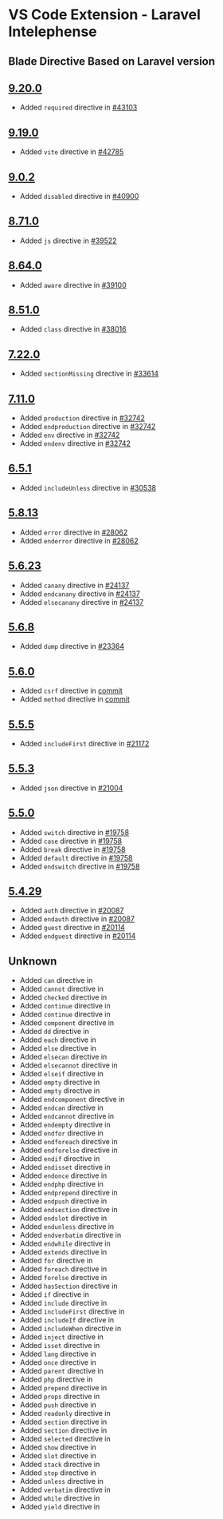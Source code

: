 # VS Code Extension - Laravel Intelephense

## Blade Directive Based on Laravel version

## [9.20.0](https://github.com/laravel/framework/releases/tag/v9.20.0)

-   Added `required` directive in [#43103](https://github.com/laravel/framework/pull/43103)

## [9.19.0](https://github.com/laravel/framework/releases/tag/v9.19.0)

-   Added `vite` directive in [#42785](https://github.com/laravel/framework/pull/42785)

## [9.0.2](https://github.com/laravel/framework/releases/tag/v9.0.2)

-   Added `disabled` directive in [#40900](https://github.com/laravel/framework/pull/40900)

## [8.71.0](https://github.com/laravel/framework/releases/tag/v8.71.0)

-   Added `js` directive in [#39522](https://github.com/laravel/framework/pull/39522)

## [8.64.0](https://github.com/laravel/framework/releases/tag/v8.64.0)

-   Added `aware` directive in [#39100](https://github.com/laravel/framework/pull/39100)

## [8.51.0](https://github.com/laravel/framework/releases/tag/v8.51.0)

-   Added `class` directive in [#38016](https://github.com/laravel/framework/pull/38016)

## [7.22.0](https://github.com/laravel/framework/releases/tag/v7.22.0)

-   Added `sectionMissing` directive in [#33614](https://github.com/laravel/framework/pull/33614)

## [7.11.0](https://github.com/laravel/framework/releases/tag/v7.11.0)

-   Added `production` directive in [#32742](https://github.com/laravel/framework/pull/32742)
-   Added `endproduction` directive in [#32742](https://github.com/laravel/framework/pull/32742)
-   Added `env` directive in [#32742](https://github.com/laravel/framework/pull/32742)
-   Added `endenv` directive in [#32742](https://github.com/laravel/framework/pull/32742)

## [6.5.1](https://github.com/laravel/framework/releases/tag/v6.5.1)

-   Added `includeUnless` directive in [#30538](https://github.com/laravel/framework/pull/30538)

## [5.8.13](https://github.com/laravel/framework/releases/tag/v5.8.13)

-   Added `error` directive in [#28062](https://github.com/laravel/framework/pull/28062)
-   Added `enderror` directive in [#28062](https://github.com/laravel/framework/pull/28062)

## [5.6.23](https://github.com/laravel/framework/releases/tag/v5.6.23)

-   Added `canany` directive in [#24137](https://github.com/laravel/framework/pull/24137)
-   Added `endcanany` directive in [#24137](https://github.com/laravel/framework/pull/24137)
-   Added `elsecanany` directive in [#24137](https://github.com/laravel/framework/pull/24137)

## [5.6.8](https://github.com/laravel/framework/releases/tag/v5.6.8)

-   Added `dump` directive in [#23364](https://github.com/laravel/framework/pull/23364)

## [5.6.0](https://github.com/laravel/framework/releases/tag/v5.6.0)

-   Added `csrf` directive in [commit](https://github.com/laravel/framework/commit/5f1984421af096ef21b7d2011949a233849d4ee3)
-   Added `method` directive in [commit](https://github.com/laravel/framework/commit/5f1984421af096ef21b7d2011949a233849d4ee3)

## [5.5.5](https://github.com/laravel/framework/releases/tag/v5.5.5)

-   Added `includeFirst` directive in [#21172](https://github.com/laravel/framework/pull/21172)

## [5.5.3](https://github.com/laravel/framework/releases/tag/v5.5.3)

-   Added `json` directive in [#21004](https://github.com/laravel/framework/pull/21004)

## [5.5.0](https://github.com/laravel/framework/releases/tag/v5.5.0)

-   Added `switch` directive in [#19758](https://github.com/laravel/framework/pull/19758)
-   Added `case` directive in [#19758](https://github.com/laravel/framework/pull/19758)
-   Added `break` directive in [#19758](https://github.com/laravel/framework/pull/19758)
-   Added `default` directive in [#19758](https://github.com/laravel/framework/pull/19758)
-   Added `endswitch` directive in [#19758](https://github.com/laravel/framework/pull/19758)

## [5.4.29](https://github.com/laravel/framework/releases/tag/v5.4.29)

-   Added `auth` directive in [#20087](https://github.com/laravel/framework/pull/20087)
-   Added `endauth` directive in [#20087](https://github.com/laravel/framework/pull/20087)
-   Added `guest` directive in [#20114](https://github.com/laravel/framework/pull/20114)
-   Added `endguest` directive in [#20114](https://github.com/laravel/framework/pull/20114)

## Unknown

-   Added `can` directive in
-   Added `cannot` directive in
-   Added `checked` directive in
-   Added `continue` directive in
-   Added `continue` directive in
-   Added `component` directive in
-   Added `dd` directive in
-   Added `each` directive in
-   Added `else` directive in
-   Added `elsecan` directive in
-   Added `elsecannot` directive in
-   Added `elseif` directive in
-   Added `empty` directive in
-   Added `empty` directive in
-   Added `endcomponent` directive in
-   Added `endcan` directive in
-   Added `endcannot` directive in
-   Added `endempty` directive in
-   Added `endfor` directive in
-   Added `endforeach` directive in
-   Added `endforelse` directive in
-   Added `endif` directive in
-   Added `endisset` directive in
-   Added `endonce` directive in
-   Added `endphp` directive in
-   Added `endprepend` directive in
-   Added `endpush` directive in
-   Added `endsection` directive in
-   Added `endslot` directive in
-   Added `endunless` directive in
-   Added `endverbatim` directive in
-   Added `endwhile` directive in
-   Added `extends` directive in
-   Added `for` directive in
-   Added `foreach` directive in
-   Added `forelse` directive in
-   Added `hasSection` directive in
-   Added `if` directive in
-   Added `include` directive in
-   Added `includeFirst` directive in
-   Added `includeIf` directive in
-   Added `includeWhen` directive in
-   Added `inject` directive in
-   Added `isset` directive in
-   Added `lang` directive in
-   Added `once` directive in
-   Added `parent` directive in
-   Added `php` directive in
-   Added `prepend` directive in
-   Added `props` directive in
-   Added `push` directive in
-   Added `readonly` directive in
-   Added `section` directive in
-   Added `section` directive in
-   Added `selected` directive in
-   Added `show` directive in
-   Added `slot` directive in
-   Added `stack` directive in
-   Added `stop` directive in
-   Added `unless` directive in
-   Added `verbatim` directive in
-   Added `while` directive in
-   Added `yield` directive in

